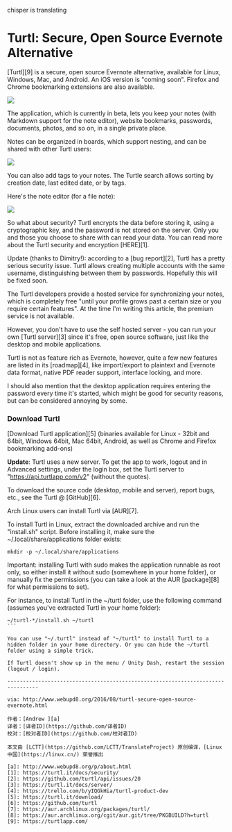 chisper is translating

Turtl: Secure, Open Source Evernote Alternative
=============


[Turtl][9] is a secure, open source Evernote alternative, available for Linux, Windows, Mac, and Android. An iOS version is "coming soon". Firefox and Chrome bookmarking extensions are also available.

![](https://3.bp.blogspot.com/-cNoUUjaU4A0/V7MFKCasZJI/AAAAAAAAYTk/r7oWe-z_HB87hDvlKLViiiHUMfagnC6LQCLcB/s400/turtl-desktop-linux.png)

The application, which is currently in beta, lets you keep your notes (with Markdown support for the note editor), website bookmarks, passwords, documents, photos, and so on, in a single private place.

Notes can be organized in boards, which support nesting, and can be shared with other Turtl users:

![](https://2.bp.blogspot.com/-G-Ln3T1c2QA/V7MFmrqkukI/AAAAAAAAYTs/dXMPEB9MPREicixlEJlQVqg9SFjBX1pwgCLcB/s400/turtl-boards.png)

You can also add tags to your notes. The Turtle search allows sorting by creation date, last edited date, or by tags.

Here's the note editor (for a file note):

![](https://1.bp.blogspot.com/-8cNHV69iCWM/V7MFX7sBlMI/AAAAAAAAYTo/ZUVTYwiCSy8uzrVKdf6NcsQZlHtylIyvgCEw/s400/turtl-edit-note.png)

So what about security? Turtl encrypts the data before storing it, using a cryptographic key, and the password is not stored on the server. Only you and those you choose to share with can read your data. You can read more about the Turtl security and encryption [HERE][1].

Update (thanks to Dimitry!): according to a [bug report][2], Turtl has a pretty serious security issue. Turtl allows creating multiple accounts with the same username, distinguishing between them by passwords. Hopefully this will be fixed soon.

The Turtl developers provide a hosted service for synchronizing your notes, which is completely free "until your profile grows past a certain size or you require certain features". At the time I'm writing this article, the premium service is not available.

However, you don't have to use the self hosted server - you can run your own [Turtl server][3] since it's free, open source software, just like the desktop and mobile applications.

Turtl is not as feature rich as Evernote, however, quite a few new features are listed in its [roadmap][4], like import/export to plaintext and Evernote data format, native PDF reader support, interface locking, and more.

I should also mention that the desktop application requires entering the password every time it's started, which might be good for security reasons, but can be considered annoying by some.


### Download Turtl


[Download Turtl application][5] (binaries available for Linux - 32bit and 64bit, Windows 64bit, Mac 64bit, Android, as well as Chrome and Firefox bookmarking add-ons)

**Update**: Turtl uses a new server. To get the app to work, logout and in Advanced settings, under the login box, set the Turtl server to "https://api.turtlapp.com/v2" (without the quotes).

To download the source code (desktop, mobile and server), report bugs, etc., see the Turtl @ [GitHub][6].

Arch Linux users can install Turtl via [AUR][7].

To install Turtl in Linux, extract the downloaded archive and run the "install.sh" script. Before installing it, make sure the ~/.local/share/applications folder exists:

```
mkdir -p ~/.local/share/applications
```

Important: installing Turtl with sudo makes the application runnable as root only, so either install it without sudo (somewhere in your home folder), or manually fix the permissions (you can take a look at the AUR [package][8] for what permissions to set).

For instance, to install Turtl in the ~/turtl folder, use the following command (assumes you've extracted Turtl in your home folder):

````
~/turtl-*/install.sh ~/turtl
```

You can use "~/.turtl" instead of "~/turtl" to install Turtl to a hidden folder in your home directory. Or you can hide the ~/turtl folder using a simple trick.

If Turtl doesn't show up in the menu / Unity Dash, restart the session (logout / login).

--------------------------------------------------------------------------------

via: http://www.webupd8.org/2016/08/turtl-secure-open-source-evernote.html

作者：[Andrew ][a]
译者：[译者ID](https://github.com/译者ID)
校对：[校对者ID](https://github.com/校对者ID)

本文由 [LCTT](https://github.com/LCTT/TranslateProject) 原创编译，[Linux中国](https://linux.cn/) 荣誉推出

[a]: http://www.webupd8.org/p/about.html
[1]: https://turtl.it/docs/security/
[2]: https://github.com/turtl/api/issues/20
[3]: https://turtl.it/docs/server/
[4]: https://trello.com/b/yIQGkHia/turtl-product-dev
[5]: https://turtl.it/download/
[6]: https://github.com/turtl
[7]: https://aur.archlinux.org/packages/turtl/
[8]: https://aur.archlinux.org/cgit/aur.git/tree/PKGBUILD?h=turtl
[9]: https://turtlapp.com/
